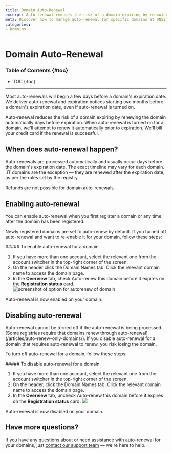 ```yaml
---
title: Domain Auto-Renewal
excerpt: Auto-renewal reduces the risk of a domain expiring by renewing the domain automatically days before expiration.
meta: Discover how to manage auto-renewal for specific domains at DNSimple. Ensure your essential domain names remain active without manual intervention.
categories:
- Domains
---
```


# Domain Auto-Renewal

### Table of Contents {#toc}

* TOC
{:toc}

---
<warning>
Most auto-renewals will begin a few days before a domain's expiration date. We deliver auto-renewal and expiration notices starting two months before a domain's expiration date, even if auto-renewal is turned on.
</warning>

Auto-renewal reduces the risk of a domain expiring by renewing the domain automatically days before expiration. When auto-renewal is turned on for a domain, we'll attempt to renew it automatically prior to expiration. We'll bill your credit card if the renewal is successful.

## When does auto-renewal happen?

Auto-renewals are processed automatically and usually occur days before the domain's expiration date. The exact timeline may vary for each domain. .IT domains are the exception — they are renewed after the expiration date, as per the rules set by the registry.

<info>
Refunds are not possible for domain auto-renewals.
</info>

## Enabling auto-renewal

You can enable auto-renewal when you first register a domain or any time after the domain has been registered.

Newly registered domains are set to auto-renew by default. If you turned off auto-renewal and want to re-enable it for your domain, follow these steps:

<div class="section-steps" markdown="1">
##### To enable auto-renewal for a domain

1. If you have more than one account, select the relevant one from the account switcher in the top-right corner of the screen.
1. On the header click the <label>Domain Names</label> tab. Click the relevant domain name to access the domain page.
1. In the **Overview** tab, check <label>Auto-renew this domain before it expires</label> on the **Registration status** card.
    ![screenshot of option for autorenew of domain](/files/domain-autorenew.png)

Auto-renewal is now enabled on your domain.
</div>

## Disabling auto-renewal

<warning>
Auto-renewal cannot be turned off if the auto-renewal is being processed.
</warning>

<warning>
[Some registries require that domains renew through auto-renewal](/articles/auto-renew-only-domains/). If you disable auto-renewal for a domain that requires auto-renewal to renew, you risk losing the domain.
</warning>

To turn off auto-renewal for a domain, follow these steps:

<div class="section-steps" markdown="1">
##### To disable auto-renewal for a domain

1. If you have more than one account, select the relevant one from the account switcher in the top-right corner of the screen.
1. On the header, click the <label>Domain Names</label> tab. Click the relevant domain name to access the domain page.
1. In the **Overview** tab, uncheck <label>Auto-renew this domain before it expires</label> on the **Registration status** card.
    ![](/files/disable-autorenew.png)

Auto-renewal is now disabled on your domain.
</div>

## Have more questions?

If you have any questions about or need assistance with auto-renewal for your domains, just [contact our support team](https://dnsimple.com/feedback) — we're here to help.
